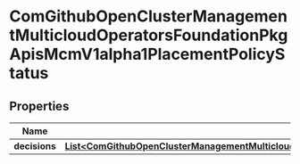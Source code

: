 
# ComGithubOpenClusterManagementMulticloudOperatorsFoundationPkgApisMcmV1alpha1PlacementPolicyStatus

## Properties
Name | Type | Description | Notes
------------ | ------------- | ------------- | -------------
**decisions** | [**List&lt;ComGithubOpenClusterManagementMulticloudOperatorsFoundationPkgApisMcmV1alpha1PlacementPolicyDecision&gt;**](ComGithubOpenClusterManagementMulticloudOperatorsFoundationPkgApisMcmV1alpha1PlacementPolicyDecision.md) |  |  [optional]



